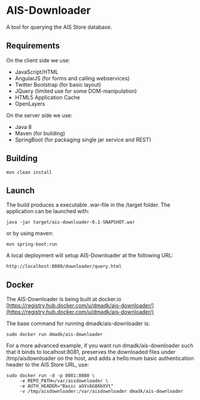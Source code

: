 AIS-Downloader
==========================

A tool for querying the AIS Store database.

## Requirements

On the client side we use:

* JavaScript/HTML
* AngularJS (for forms and calling webservices)
* Twitter Bootstrap (for basic layout)
* JQuery (limited use for some DOM-manipulation)
* HTML5 Application Cache
* OpenLayers

On the server side we use:

* Java 8
* Maven (for building)
* SpringBoot (for packaging single jar service and REST)


## Building ##

    mvn clean install

## Launch

The build produces a executable .war-file in the /target folder. The application can be launched with:

    java -jar target/ais-downloader-0.1-SNAPSHOT.war

or by using maven:

    mvn spring-boot:run

A local deployment will setup AIS-Downloader at the following URL:

    http://localhost:8080/downloader/query.html

## Docker

The AIS-Downloader is being built at docker.io [https://registry.hub.docker.com/u/dmadk/ais-downloader/](https://registry.hub.docker.com/u/dmadk/ais-downloader/)

The base command for running dmadk/ais-downloader is:

    sudo docker run dmadk/ais-downloader

For a more advanced example, if you want run dmadk/ais-downloader such that it binds to localhost:8081, preserves the downloaded files under /tmp/aisdownloader on the host,
and adds a hello:mum basic authentication header to the AIS Store URL, use:

    sudo docker run -d -p 8081:8080 \
         -e REPO_PATH=/var/aisdownloader \
         -e AUTH_HEADER="Basic aGVsbG86bXVt"
         -v /tmp/aisdownloader:/var/aisdownloader dmadk/ais-downloader


